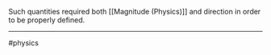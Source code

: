Such quantities required both [[Magnitude (Physics)]] and direction in order to be properly defined.

---
#physics 